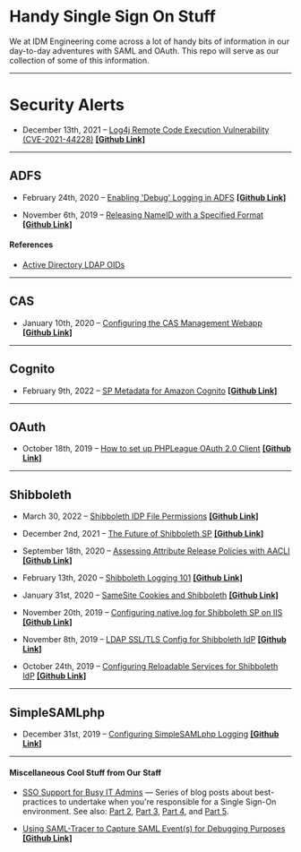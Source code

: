 # Handy Single Sign On Stuff #

We at IDM Engineering come across a lot of handy bits of information in our day-to-day adventures with SAML and OAuth. This repo will serve as our collection of some of this information.

---

# Security Alerts #

- December 13th, 2021 &ndash; [Log4j Remote Code Execution Vulnerability (CVE-2021-44228)](https://idmengineering.com/log4j_rce_vulnerability_cve-2021-44228/) [ **[Github Link]** ](security/log4j_rce_vulnerability_CVE-2021-44228.md)

---

## ADFS ##

- February 24th, 2020 &ndash; [Enabling 'Debug' Logging in ADFS](https://idmengineering.com/enable-debug-logging-adfs/) [ **[Github Link]** ](adfs/enable-debug-logging-adfs.md)

- November 6th, 2019 &ndash; [Releasing NameID with a Specified Format](http://idmengineering.com/adfs-sending-nameid-with-specific-format/) [ **[Github Link]** ](adfs/sending-nameid-with-specific-format.md)

#### References ####

- [Active Directory LDAP OIDs](https://idmengineering.com/tools/oids.html)

---

## CAS ##

- January 10th, 2020 &ndash; [Configuring the CAS Management Webapp](https://idmengineering.com/configuring-the-cas-management-webapp/) [ **[Github Link]** ](cas/cas-management-overlay.md)

---

## Cognito ##

- February 9th, 2022 &ndash; [SP Metadata for Amazon Cognito](https://idmengineering.com/sp-metadata-for-amazon-cognito/) [ **[Github Link]** ](cognito/cognito_sp_metadata.md)

---

## OAuth ##

- October 18th, 2019 &ndash; [How to set up PHPLeague OAuth 2.0 Client](https://idmengineering.com/setting-up-php-oauth-client/) [ **[Github Link]** ](oauth/setting-up-php-oauth-client.md)

---

## Shibboleth ##

- March 30, 2022 &ndash; [Shibboleth IDP File Permissions](https://idmengineering.com/shibboleth-idp-file-permissions/) [ **[Github Link]**](https://github.com/idmengineering/handy_stuff/blob/master/shib/shib-idp-permissions.md)

- December 2nd, 2021 &ndash; [The Future of Shibboleth SP](https://idmengineering.com/future-of-shibboleth-sp/) [ **[Github Link]** ](https://github.com/idmengineering/handy_stuff/blob/master/shib/future-of-shibboleth-sp.md)

- September 18th, 2020 &ndash; [Assessing Attribute Release Policies with AACLI](https://idmengineering.com/aacli/) [ **[Github Link]** ](https://github.com/idmengineering/handy_stuff/blob/master/shib/aacli.md)

- February 13th, 2020 &ndash; [Shibboleth Logging 101](https://idmengineering.com/shibboleth-logging-101/) [ **[Github Link]** ](https://github.com/idmengineering/handy_stuff/blob/master/shib/logging-101.md)

- January 31st, 2020 &ndash; [SameSite Cookies and Shibboleth](https://idmengineering.com/samesite-cookies-and-shibboleth/) [ **[Github Link]** ](https://github.com/idmengineering/handy_stuff/blob/master/shib/samesite-cookie-ramifications.md)

- November 20th, 2019 &ndash; [Configuring native.log for Shibboleth SP on IIS](https://idmengineering.com/shibboleth-iis-native-logging/) [ **[Github Link]** ](https://github.com/idmengineering/handy_stuff/blob/master/shib/iis-native-logger.md)

- November 8th, 2019 &ndash; [LDAP SSL/TLS Config for Shibboleth IdP](https://idmengineering.com/ldap-ssl-tls-config-shib-idp/) [ **[Github Link]** ](https://github.com/idmengineering/handy_stuff/blob/master/shib/ldap-ssl-tls-config-shib-idp.md)

- October 24th, 2019 &ndash; [Configuring Reloadable Services for Shibboleth IdP](https://idmengineering.com/configuring-reloadable-services-for-shibboleth/) [ **[Github Link]** ](shib/reloadable-services.md)

---

## SimpleSAMLphp ##

- December 31st, 2019 &ndash; [Configuring SimpleSAMLphp Logging](https://idmengineering.com/configuring-simplesamlphp-logging/) [ **[Github Link]** ](https://github.com/idmengineering/handy_stuff/blob/master/simplesamlphp/ssp-logging-guide.md)

---

#### Miscellaneous Cool Stuff from Our Staff ####

- [SSO Support for Busy IT Admins](https://idmengineering.com/sso-support-for-busy-it-admins/) &mdash; Series of blog posts about best-practices to undertake when you're responsible for a Single Sign-On environment. See also: [Part 2](https://idmengineering.com/sso-support-for-busy-it-admins-2-the-lab/), [Part 3](https://idmengineering.com/sso-support-for-busy-it-admins-3-finding-help-when-you-need-it-desperately/), [Part 4](https://idmengineering.com/sso-support-for-busy-it-admins-4-monitoring/), and [Part 5](https://idmengineering.com/sso-support-for-busy-it-admins-5-managing-integrations/).

- [Using SAML-Tracer to Capture SAML Event(s) for Debugging Purposes](https://idmengineering.com/using-saml-tracer) [ **[Github Link]** ](https://github.com/idmengineering/handy_stuff/blob/master/howto/using-saml-tracer.md)